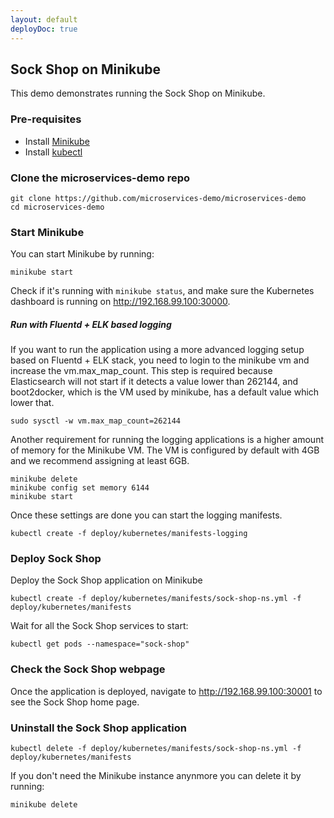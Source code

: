 ```yaml
---
layout: default
deployDoc: true
---
```


## Sock Shop on Minikube

This demo demonstrates running the Sock Shop on Minikube.

### Pre-requisites
* Install [Minikube](https://github.com/kubernetes/minikube)
* Install [kubectl](http://kubernetes.io/docs/user-guide/prereqs/)

### Clone the microservices-demo repo 

```
git clone https://github.com/microservices-demo/microservices-demo
cd microservices-demo
```

### Start Minikube

You can start Minikube by running:

<!-- deploy-doc-start start-minikube -->


    minikube start

<!-- deploy-doc-end -->

Check if it's running with `minikube status`, and make sure the Kubernetes dashboard is running on http://192.168.99.100:30000.

##### Run with Fluentd + ELK based logging

If you want to run the application using a more advanced logging setup based on Fluentd + ELK stack, you need to login to the minikube vm and increase the vm.max_map_count.
This step is required because Elasticsearch will not start if it detects a value lower than 262144, and boot2docker, which is the VM used by minikube, has a default value which lower that. 

```
sudo sysctl -w vm.max_map_count=262144
```

Another requirement for running the logging applications is a higher amount of memory for the Minikube VM. The VM is configured by default with 4GB and we recommend assigning at least 6GB.

```
minikube delete
minikube config set memory 6144
minikube start
```

Once these settings are done you can start the logging manifests.

```
kubectl create -f deploy/kubernetes/manifests-logging
```

### Deploy Sock Shop

Deploy the Sock Shop application on Minikube

<!-- deploy-doc-start create-application -->

    kubectl create -f deploy/kubernetes/manifests/sock-shop-ns.yml -f deploy/kubernetes/manifests

<!-- deploy-doc-end -->

Wait for all the Sock Shop services to start:

```
kubectl get pods --namespace="sock-shop"
```

### Check the Sock Shop webpage

Once the application is deployed, navigate to http://192.168.99.100:30001 to see the Sock Shop home page.

### Uninstall the Sock Shop application

<!-- deploy-doc-start delete-application -->

    kubectl delete -f deploy/kubernetes/manifests/sock-shop-ns.yml -f deploy/kubernetes/manifests

<!-- deploy-doc-end -->

If you don't need the Minikube instance anynmore you can delete it by running:

<!-- deploy-doc-start delete-minikube -->

    minikube delete

<!-- deploy-doc-end -->